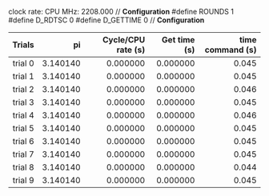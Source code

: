 clock rate:
CPU MHz:             2208.000
// **Configuration**
#define ROUNDS 1
#define D_RDTSC 0
#define D_GETTIME 0
// **Configuration**

| Trials | pi | Cycle/CPU rate (s) | Get time (s) | time command (s) |
|-:|-:|-:|-:|-:|
| trial 0 |  3.140140 | 0.000000 | 0.000000 | 0.045 |
| trial 1 |  3.140140 | 0.000000 | 0.000000 | 0.045 |
| trial 2 |  3.140140 | 0.000000 | 0.000000 | 0.046 |
| trial 3 |  3.140140 | 0.000000 | 0.000000 | 0.045 |
| trial 4 |  3.140140 | 0.000000 | 0.000000 | 0.046 |
| trial 5 |  3.140140 | 0.000000 | 0.000000 | 0.045 |
| trial 6 |  3.140140 | 0.000000 | 0.000000 | 0.045 |
| trial 7 |  3.140140 | 0.000000 | 0.000000 | 0.045 |
| trial 8 |  3.140140 | 0.000000 | 0.000000 | 0.044 |
| trial 9 |  3.140140 | 0.000000 | 0.000000 | 0.045 |
